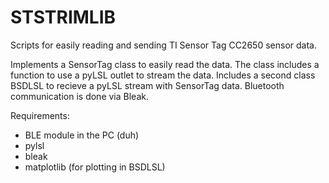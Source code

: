 # STSTRIMLIB
Scripts for easily reading and sending TI Sensor Tag CC2650 sensor data.


Implements a SensorTag class to easily read the data. The class includes a function to use a pyLSL outlet to stream the data.
Includes a second class BSDLSL to recieve a pyLSL stream with SensorTag data.
Bluetooth communication is done via Bleak.

Requirements:
- BLE module in the PC (duh)
- pylsl
- bleak
- matplotlib (for plotting in BSDLSL)
